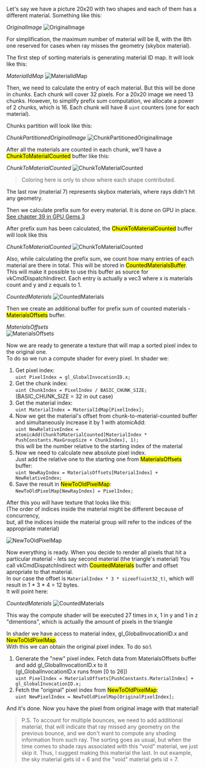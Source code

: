 Let's say we have a picture 20x20 with two shapes and each of them has a different material. Something like this:

*OriginalImage*
![OriginalImage](./a.jpg "OriginalImage")

For simplification, the maximum number of material will be 8,
with the 8th one reserved for cases when ray misses the geometry (skybox material).

The first step of sorting materials is generating material ID map. It will look like this:

*MaterialIdMap*
![MaterialIdMap](./b.jpg "MaterialIdMap")

Then, we need to calculate the entry of each material. But this will be done in chunks. Each chunk will cover 32 pixels.
For a 20x20 image we need 13 chunks. However, to simplify prefix sum computation, we allocate a power of 2 chunks, which is 16.
Each chunk will have 8 `uint` counters (one for each material).

Chunks partition will look like this:

*ChunkPartitionedOriginalImage*
![ChunkPartitionedOriginalImage](./c.jpg "ChunkPartitionedOriginalImage")

After all the materials are counted in each chunk, we'll have a <mark>ChunkToMaterialCounted</mark> buffer like this:

*ChunkToMaterialCounted*
![ChunkToMaterialCounted](./d.jpg "ChunkToMaterialCounted")
> Coloring here is only to show where each shape contributed.

The last row (material 7) represents skybox materials, where rays didn't hit any geometry.

Then we calculate prefix sum for every material. It is done on GPU in place. [See chapter 39 in GPU Gems 3 ](https://developer.nvidia.com/gpugems/gpugems3/part-vi-gpu-computing/chapter-39-parallel-prefix-sum-scan-cuda)

After prefix sum has been calculated, the <mark>ChunkToMaterialCounted</mark> buffer will look like this

*ChunkToMaterialCounted*
![ChunkToMaterialCounted](./e.jpg "ChunkToMaterialCounted")

Also, while calculating the prefix sum, we count how many entries of each material are there in total. This will be stored in <mark>CountedMaterialsBuffer</mark>.
This will make it possible to use this buffer as source for vkCmdDispatchIndirect. Each entry is actually a vec3 where x is materials count and y and z equals to 1.

*CountedMaterials*
![CountedMaterials](./f.jpg "CountedMaterials")

Then we create an additional buffer for prefix sum of counted materials - <mark>MaterialsOffsets</mark> buffer.

*MaterialsOffsets* \
![MaterialsOffsets](./g.jpg "MaterialsOffsets")

Now we are ready to generate a texture that will map a sorted pixel index to the original one. \
To do so we run a compute shader for every pixel. In shader we:
1. Get pixel index: \
`uint PixelIndex = gl_GlobalInvocationID.x;`
2. Get the chunk index: \
`uint ChunkIndex = PixelIndex / BASIC_CHUNK_SIZE;` (BASIC_CHUNK_SIZE = 32 in out case)
3. Get the material index: \
`uint MaterialIndex = MaterialIdMap[PixelIndex];`
4. Now we get the material's offset from chunk-to-material-counted buffer and simultaneously increase it by 1 with atomicAdd: \
`uint NewRelativeIndex = atomicAdd(ChunkToMaterialCounted[MaterialIndex * PushConstants.MaxGroupSize + ChunkIndex], 1);` \
this will be the number relative to the starting index of the material
5. Now we need to calculate new absolute pixel index. \
Just add the relative one to the starting one from  <mark>MaterialsOffsets</mark> buffer: \
`uint NewRayIndex = MaterialsOffsets[MaterialIndex] + NewRelativeIndex;`
6. Save the result in <mark>NewToOldPixelMap</mark>: \
`NewToOldPixelMap[NewRayIndex] = PixelIndex;`

After this you will have texture that looks like this: \
(The order of indices inside the material might be different because of concurrency, \
but, all the indices inside the material group will refer to the indices of the appropriate material)

![NewToOldPixelMap](./i.jpg "NewToOldPixelMap")

Now everything is ready. When you decide to render all pixels that hit a particular material - lets say second material (the triangle's material)
You call vkCmdDispatchIndirect with <mark>CountedMaterials</mark> buffer and offset apropriate to that material. \
In our case the offset is `MaterialIndex * 3 * sizeof(uint32_t)`, which will result in 1 * 3 * 4 = 12 bytes. \
It will point here:

*CountedMaterials*
![CountedMaterials](./h.jpg "CountedMaterials")

This way the compute shader will be executed 27 times in x, 1 in y and 1 in z "dimentions", which is actually the amount of pixels in the triangle

In shader we have access to material index, gl_GlobalInvocationID.x and <mark>NewToOldPixelMap</mark>. \
With this we can obtain the original pixel index. To do so:\
1. Generate the "new" pixel index. Fetch data from MaterialsOffsets buffer and add gl_GlobalInvocationID.x to it \
(gl_GlobalInvocationID.x runs from [0 to 26]) \
`uint PixelIndex = MaterialsOffsets[PushConstants.MaterialIndex] + gl_GlobalInvocationID.x;`
2. Fetch the "original" pixel index from <mark>NewToOldPixelMap</mark>: \
`uint NewPixelIndex = NewToOldPixelMap[OriginalPixelIndex];`

And it's done. Now you have the pixel from original image with that material!

>P.S. To account for multiple bounces, we need to add additional material, that will indicate that ray missed any geometry on the previous bounce,
and we don't want to compute any shading information from such ray.
The sorting goes as usual, but when the time comes to shade rays associated with this "void" material,
we just skip it. Thus, I suggest making this material the last.
In out example, the sky material gets id = 6 and the "void" material gets id = 7.
